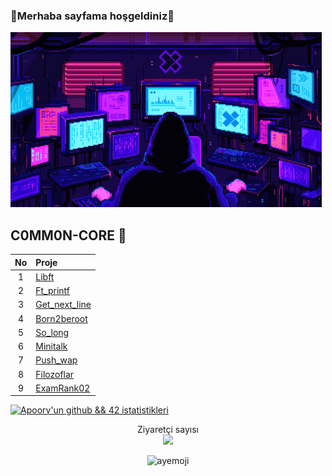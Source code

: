 ### 🦠Merhaba sayfama hoşgeldiniz🦠

![serka](serkan.gif)
<!--
-->
<!--
--------------------------
-->

## C0MM0N-CORE 🦠
| No | Proje|
| :-: | :-------------------------------------------- |
| 1 | [Libft](../../../Common-Core/tree/main/Libft) |
| 2 | [Ft_printf](../../../Common-Core/tree/main/ft_printf) |
| 3 | [Get_next_line](../../../Common-Core/tree/main/get_next_line) | 
| 4 | [Born2beroot](../../../Common-Core/tree/main/Born2beroot) |
| 5 | [So_long](../../../Common-Core/tree/main/So_long) |
| 6 | [Minitalk](../../../Common-Core/tree/main/Minitalk) |
| 7 | [Push_wap](../../../Common-Core/tree/main/Push_swap) |
| 8 | [Filozoflar](../../../Common-Core/tree/main/Filozoflar ) |
| 9 | [ExamRank02](../../..//ayemojisi/42Exam-RANK02 ) |

<!--
[![Apoorv'un github && 42 istatistikleri](https://github-readme-stats-sigma-five.vercel.app/api?username=ayemoji&show_icons=github&theme=vision-friendly-dark)](https://github.com/ayemoji)
-->

[![Apoorv'un github && 42 istatistikleri](https://github-readme-stats-sigma-five.vercel.app/api/top-langs/?username=farukdll&layout=compact&theme=vision-friendly-dark)](https://github.com/farukdll)



<p align="center"> Ziyaretçi sayısı <br> <img src="https://profile-counter.glitch.me/ayemoji/count.svg"/> </p>
<p align="center"> <img src="https://komarev.com/ghpvc/?username=ayemoji&label=Profile%20views&color=FF0000&style=flat" alt="ayemoji" /> </p>


<!--
<br/>  
<div hizalama="merkez">
<img src="https://komarev.com/ghpvc/?username=ayemoji&&style=flat-square" align="center" />
</div>  
<br/>
--!>


<!--
![Ziyaretçi Rozeti](https://visitor-badge.laobi.icu/badge?page_id=ayemoji)
-->

<!--
<p><img align="left" src="https://github-readme-stats.vercel.app/api/top-langs?username=ayemoji&show_icons=true&locale=en&layout=compact" alt="ayemoji" /></p>

[![Apoorv'un github && 42 istatistikleri](https://github-readme-stats.vercel.app/api?username=ayemoji&cardType=github&theme=vision-friendly-dark)](https://github.com/ayemoji)

[![Apoorv'un github && 42 istatistikleri](https://github-readme-stats.vercel.app/api?username=ayemoji&cardType=github&theme=outrun)](https://github.com/ayemoji)

[![Apoorv'un github && 42 istatistikleri](https://github-readme-stats.vercel.app/api?username=ayemoji&cardType=github&theme=great-gatsby)](https://github.com/ayemoji)
-->
